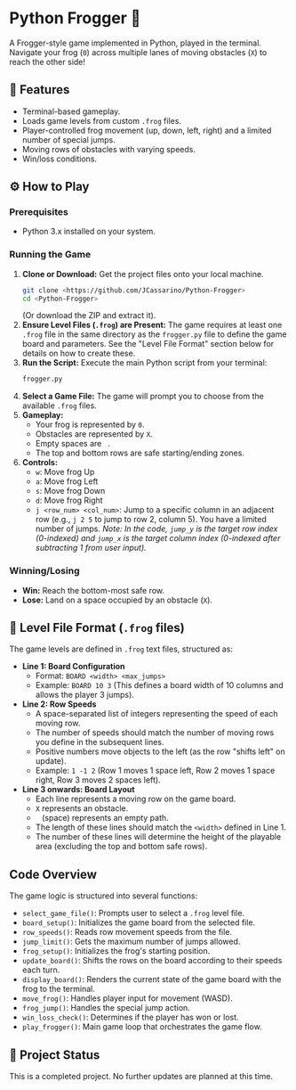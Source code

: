 # Python Frogger 🐸

A Frogger-style game implemented in Python, played in the terminal. Navigate your frog (`0`) across multiple lanes of moving obstacles (`X`) to reach the other side!

## 🌟 Features

* Terminal-based gameplay.
* Loads game levels from custom `.frog` files.
* Player-controlled frog movement (up, down, left, right) and a limited number of special jumps.
* Moving rows of obstacles with varying speeds.
* Win/loss conditions.

## ⚙️ How to Play

### Prerequisites

* Python 3.x installed on your system.

### Running the Game

1.  **Clone or Download:** Get the project files onto your local machine.
    ```bash
    git clone <https://github.com/JCassarino/Python-Frogger>
    cd <Python-Frogger>
    ```
    (Or download the ZIP and extract it).
2.  **Ensure Level Files (`.frog`) are Present:** The game requires at least one `.frog` file in the same directory as the `frogger.py` file to define the game board and parameters. See the "Level File Format" section below for details on how to create these.
3.  **Run the Script:** Execute the main Python script from your terminal:
    ```bash
    frogger.py
    ```
4.  **Select a Game File:** The game will prompt you to choose from the available `.frog` files.
5.  **Gameplay:**
    * Your frog is represented by `0`.
    * Obstacles are represented by `X`.
    * Empty spaces are ` `.
    * The top and bottom rows are safe starting/ending zones.
6.  **Controls:**
    * `w`: Move frog Up
    * `a`: Move frog Left
    * `s`: Move frog Down
    * `d`: Move frog Right
    * `j <row_num> <col_num>`: Jump to a specific column in an adjacent row (e.g., `j 2 5` to jump to row 2, column 5). You have a limited number of jumps. *Note: In the code, `jump_y` is the target row index (0-indexed) and `jump_x` is the target column index (0-indexed after subtracting 1 from user input).*

### Winning/Losing

* **Win:** Reach the bottom-most safe row.
* **Lose:** Land on a space occupied by an obstacle (`X`).

## 📄 Level File Format (`.frog` files)

The game levels are defined in `.frog` text files, structured as:

* **Line 1: Board Configuration**
    * Format: `BOARD <width> <max_jumps>`
    * Example: `BOARD 10 3` (This defines a board width of 10 columns and allows the player 3 jumps).
* **Line 2: Row Speeds**
    * A space-separated list of integers representing the speed of each moving row.
    * The number of speeds should match the number of moving rows you define in the subsequent lines.
    * Positive numbers move objects to the left (as the row "shifts left" on update).
    * Example: `1 -1 2` (Row 1 moves 1 space left, Row 2 moves 1 space right, Row 3 moves 2 spaces left).
* **Line 3 onwards: Board Layout**
    * Each line represents a moving row on the game board.
    * `X` represents an obstacle.
    * ` ` (space) represents an empty path.
    * The length of these lines should match the `<width>` defined in Line 1.
    * The number of these lines will determine the height of the playable area (excluding the top and bottom safe rows).

## Code Overview

The game logic is structured into several functions:

* `select_game_file()`: Prompts user to select a `.frog` level file.
* `board_setup()`: Initializes the game board from the selected file.
* `row_speeds()`: Reads row movement speeds from the file.
* `jump_limit()`: Gets the maximum number of jumps allowed.
* `frog_setup()`: Initializes the frog's starting position.
* `update_board()`: Shifts the rows on the board according to their speeds each turn.
* `display_board()`: Renders the current state of the game board with the frog to the terminal.
* `move_frog()`: Handles player input for movement (WASD).
* `frog_jump()`: Handles the special jump action.
* `win_loss_check()`: Determines if the player has won or lost.
* `play_frogger()`: Main game loop that orchestrates the game flow.

## 📝 Project Status

This is a completed project. No further updates are planned at this time.

